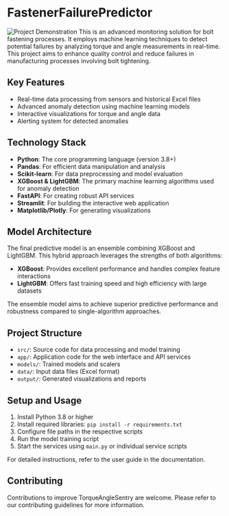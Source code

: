 # FastenerFailurePredictor
![Project Demonstration](https://github.com/LuisAlfonsoGarciaCamacho/FastenerFailurePredictor/blob/20d003d3b2911a9bceb1ffc467c46f2feb447238/img/demostration.gif)
This is an advanced monitoring solution for bolt fastening processes. It employs machine learning techniques to detect potential failures by analyzing torque and angle measurements in real-time. This project aims to enhance quality control and reduce failures in manufacturing processes involving bolt tightening.

## Key Features

- Real-time data processing from sensors and historical Excel files
- Advanced anomaly detection using machine learning models
- Interactive visualizations for torque and angle data
- Alerting system for detected anomalies

## Technology Stack

- **Python**: The core programming language (version 3.8+)
- **Pandas**: For efficient data manipulation and analysis
- **Scikit-learn**: For data preprocessing and model evaluation
- **XGBoost & LightGBM**: The primary machine learning algorithms used for anomaly detection
- **FastAPI**: For creating robust API services
- **Streamlit**: For building the interactive web application
- **Matplotlib/Plotly**: For generating visualizations

## Model Architecture

The final predictive model is an ensemble combining XGBoost and LightGBM. This hybrid approach leverages the strengths of both algorithms:

- **XGBoost**: Provides excellent performance and handles complex feature interactions
- **LightGBM**: Offers fast training speed and high efficiency with large datasets

The ensemble model aims to achieve superior predictive performance and robustness compared to single-algorithm approaches.

## Project Structure

- `src/`: Source code for data processing and model training
- `app/`: Application code for the web interface and API services
- `models/`: Trained models and scalers
- `data/`: Input data files (Excel format)
- `output/`: Generated visualizations and reports

## Setup and Usage

1. Install Python 3.8 or higher
2. Install required libraries: `pip install -r requirements.txt`
3. Configure file paths in the respective scripts
4. Run the model training script
5. Start the services using `main.py` or individual service scripts

For detailed instructions, refer to the user guide in the documentation.

## Contributing

Contributions to improve TorqueAngleSentry are welcome. Please refer to our contributing guidelines for more information.
